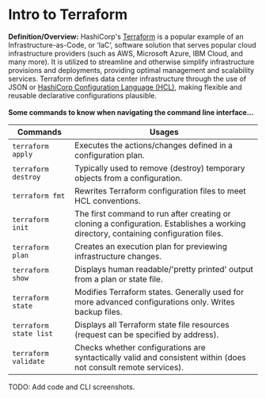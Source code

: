# Intro to Terraform
  
**Definition/Overview:** HashiCorp's [Terraform](https://www.terraform.io/) is a popular example of an Infrastructure-as-Code, or ‘IaC’, software solution that serves popular cloud infrastructure providers (such as AWS, Microsoft Azure, IBM Cloud, and many more). It is utilized to streamline and otherwise simplify infrastructure provisions and deployments, providing optimal management and scalability services. Terraform defines data center infrastructure through the use of JSON or [HashiCorp Configuration Language (HCL)](https://developer.hashicorp.com/terraform/language), making flexible and reusable declarative configurations plausible.
<br /><br />
**Some commands to know when navigating the command line interface...**

| Commands | Usages |
| ---- | ---- |
| `terraform apply` | Executes the actions/changes defined in a configuration plan. |
| `terraform destroy` | Typically used to remove (destroy) temporary objects from a configuration. |
| `terraform fmt` | Rewrites Terraform configuration files to meet HCL conventions. |  
| `terraform init` | The first command to run after creating or cloning a configuration. Establishes a working directory, containing configuration files. |
| `terraform plan` | Creates an execution plan for previewing infrastructure changes. |
| `terraform show` | Displays human readable/'pretty printed' output from a plan or state file. |
| `terraform state` | Modifies Terraform states. Generally used for more advanced configurations only. Writes backup files. |
| `terraform state list` | Displays all Terraform state file resources (request can be specified by address). |  
| `terraform validate` | Checks whether configurations are syntactically valid and consistent within (does not consult remote services). |

TODO: Add code and CLI screenshots.
